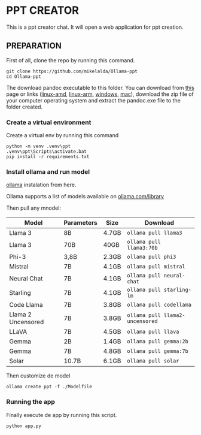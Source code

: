 # PPT CREATOR

This is a ppt creator chat. It will open a web application for ppt creation.

## PREPARATION

First of all, clone the repo by running this command.

```shell
git clone https://github.com/mikelalda/Ollama-ppt
cd Ollama-ppt
```

The download pandoc executable to this folder. You can download from [this](https://github.com/jgm/pandoc/releases/tag/3.1.13) page or links ([linux-amd](https://github.com/jgm/pandoc/releases/download/3.1.13/pandoc-3.1.13-linux-amd64.tar.gz), [linux-arm](https://github.com/jgm/pandoc/releases/download/3.1.13/pandoc-3.1.13-linux-arm64.tar.gz), [windows](https://github.com/jgm/pandoc/releases/download/3.1.13/pandoc-3.1.13-windows-x86_64.zip), [mac](https://github.com/jgm/pandoc/releases/download/3.1.13/pandoc-3.1.13-x86_64-macOS.zip)), download the zip file of your computer operating system and extract the pandoc.exe file to the folder created.

### Create a virtual environment

Create a virtual env by running this command

```shell
python -m venv .venv\ppt
.venv\ppt\Scripts\activate.bat
pip install -r requirements.txt
```

### Install ollama and run model

[ollama](https://ollama.com/https:/) instalation from here.

Ollama supports a list of models available on [ollama.com/library](https://ollama.com/library 'ollama model library')

Then pull any mnodel:

| Model              | Parameters | Size  | Download                       |
| ------------------ | ---------- | ----- | ------------------------------ |
| Llama 3            | 8B         | 4.7GB | `ollama pull llama3`            |
| Llama 3            | 70B        | 40GB  | `ollama pull llama3:70b`        |
| Phi-3              | 3,8B       | 2.3GB | `ollama pull phi3`              |
| Mistral            | 7B         | 4.1GB | `ollama pull mistral`           |
| Neural Chat        | 7B         | 4.1GB | `ollama pull neural-chat`       |
| Starling           | 7B         | 4.1GB | `ollama pull starling-lm`       |
| Code Llama         | 7B         | 3.8GB | `ollama pull codellama`         |
| Llama 2 Uncensored | 7B         | 3.8GB | `ollama pull llama2-uncensored` |
| LLaVA              | 7B         | 4.5GB | `ollama pull llava`             |
| Gemma              | 2B         | 1.4GB | `ollama pull gemma:2b`          |
| Gemma              | 7B         | 4.8GB | `ollama pull gemma:7b`          |
| Solar              | 10.7B      | 6.1GB | `ollama pull solar`             |

Then customize de model

```shell
ollama create ppt -f ./Modelfile
```

### Running the app

Finally execute de app by running this script.

```shell
python app.py
```
